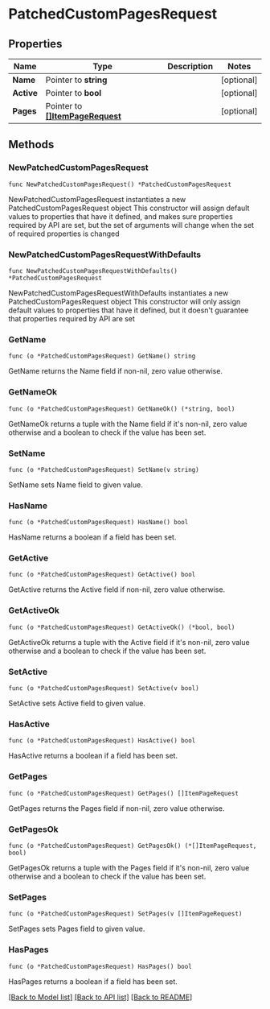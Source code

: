 # PatchedCustomPagesRequest

## Properties

Name | Type | Description | Notes
------------ | ------------- | ------------- | -------------
**Name** | Pointer to **string** |  | [optional] 
**Active** | Pointer to **bool** |  | [optional] 
**Pages** | Pointer to [**[]ItemPageRequest**](ItemPageRequest.md) |  | [optional] 

## Methods

### NewPatchedCustomPagesRequest

`func NewPatchedCustomPagesRequest() *PatchedCustomPagesRequest`

NewPatchedCustomPagesRequest instantiates a new PatchedCustomPagesRequest object
This constructor will assign default values to properties that have it defined,
and makes sure properties required by API are set, but the set of arguments
will change when the set of required properties is changed

### NewPatchedCustomPagesRequestWithDefaults

`func NewPatchedCustomPagesRequestWithDefaults() *PatchedCustomPagesRequest`

NewPatchedCustomPagesRequestWithDefaults instantiates a new PatchedCustomPagesRequest object
This constructor will only assign default values to properties that have it defined,
but it doesn't guarantee that properties required by API are set

### GetName

`func (o *PatchedCustomPagesRequest) GetName() string`

GetName returns the Name field if non-nil, zero value otherwise.

### GetNameOk

`func (o *PatchedCustomPagesRequest) GetNameOk() (*string, bool)`

GetNameOk returns a tuple with the Name field if it's non-nil, zero value otherwise
and a boolean to check if the value has been set.

### SetName

`func (o *PatchedCustomPagesRequest) SetName(v string)`

SetName sets Name field to given value.

### HasName

`func (o *PatchedCustomPagesRequest) HasName() bool`

HasName returns a boolean if a field has been set.

### GetActive

`func (o *PatchedCustomPagesRequest) GetActive() bool`

GetActive returns the Active field if non-nil, zero value otherwise.

### GetActiveOk

`func (o *PatchedCustomPagesRequest) GetActiveOk() (*bool, bool)`

GetActiveOk returns a tuple with the Active field if it's non-nil, zero value otherwise
and a boolean to check if the value has been set.

### SetActive

`func (o *PatchedCustomPagesRequest) SetActive(v bool)`

SetActive sets Active field to given value.

### HasActive

`func (o *PatchedCustomPagesRequest) HasActive() bool`

HasActive returns a boolean if a field has been set.

### GetPages

`func (o *PatchedCustomPagesRequest) GetPages() []ItemPageRequest`

GetPages returns the Pages field if non-nil, zero value otherwise.

### GetPagesOk

`func (o *PatchedCustomPagesRequest) GetPagesOk() (*[]ItemPageRequest, bool)`

GetPagesOk returns a tuple with the Pages field if it's non-nil, zero value otherwise
and a boolean to check if the value has been set.

### SetPages

`func (o *PatchedCustomPagesRequest) SetPages(v []ItemPageRequest)`

SetPages sets Pages field to given value.

### HasPages

`func (o *PatchedCustomPagesRequest) HasPages() bool`

HasPages returns a boolean if a field has been set.


[[Back to Model list]](../README.md#documentation-for-models) [[Back to API list]](../README.md#documentation-for-api-endpoints) [[Back to README]](../README.md)


